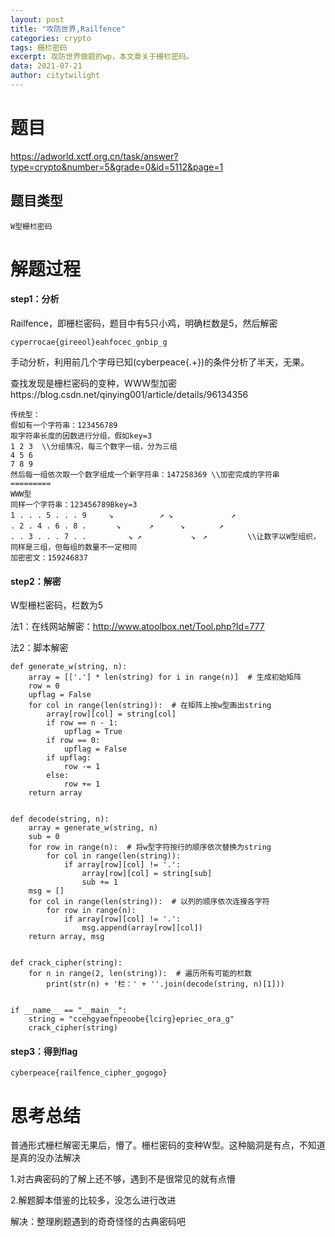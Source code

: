 ```yaml
---
layout: post
title: "攻防世界,Railfence"
categories: crypto
tags: 栅栏密码
excerpt: 攻防世界做题的wp，本文章关于栅栏密码。
data: 2021-07-21
author: citytwilight
---
```




# 题目

https://adworld.xctf.org.cn/task/answer?type=crypto&number=5&grade=0&id=5112&page=1



## 题目类型

```
W型栅栏密码
```



# 解题过程

#### step1：分析

Railfence，即栅栏密码，题目中有5只小鸡，明确栏数是5，然后解密

```
cyperrocae{gireeol}eahfocec_gnbip_g
```

手动分析，利用前几个字母已知(cyberpeace{.+})的条件分析了半天，无果。

查找发现是栅栏密码的变种，WWW型加密https://blog.csdn.net/qinying001/article/details/96134356

```
传统型：
假如有一个字符串：123456789
取字符串长度的因数进行分组，假如key=3
1 2 3  \\分组情况，每三个数字一组，分为三组
4 5 6
7 8 9
然后每一组依次取一个数字组成一个新字符串：147258369 \\加密完成的字符串
=========
WWW型
同样一个字符串：123456789Bkey=3
1 . . . 5 . . . 9     ↘　　　　 　 ↗ ↘             ↗
. 2 . 4 . 6 . 8 .　　　　↘　　   ↗      ↘　      ↗
. . 3 . . . 7 . .     　　 ↘ ↗           ↘　↗         \\让数字以W型组织，同样是三组，但每组的数量不一定相同
加密密文：159246837
```



#### step2：解密

W型栅栏密码，栏数为5

法1：在线网站解密：http://www.atoolbox.net/Tool.php?Id=777

法2：脚本解密

```
def generate_w(string, n):
    array = [['.'] * len(string) for i in range(n)]  # 生成初始矩阵
    row = 0
    upflag = False
    for col in range(len(string)):  # 在矩阵上按w型画出string
        array[row][col] = string[col]
        if row == n - 1:
            upflag = True
        if row == 0:
            upflag = False
        if upflag:
            row -= 1
        else:
            row += 1
    return array


def decode(string, n):
    array = generate_w(string, n)
    sub = 0
    for row in range(n):  # 将w型字符按行的顺序依次替换为string
        for col in range(len(string)):
            if array[row][col] != '.':
                array[row][col] = string[sub]
                sub += 1
    msg = []
    for col in range(len(string)):  # 以列的顺序依次连接各字符
        for row in range(n):
            if array[row][col] != '.':
                msg.append(array[row][col])
    return array, msg


def crack_cipher(string):
    for n in range(2, len(string)):  # 遍历所有可能的栏数
        print(str(n) + '栏：' + ''.join(decode(string, n)[1]))


if __name__ == "__main__":
    string = "ccehgyaefnpeoobe{lcirg}epriec_ora_g"
    crack_cipher(string)
```



#### step3：得到flag

```
cyberpeace{railfence_cipher_gogogo}
```



# 思考总结

普通形式栅栏解密无果后，懵了。栅栏密码的变种W型。这种脑洞是有点，不知道是真的没办法解决



1.对古典密码的了解上还不够，遇到不是很常见的就有点懵

2.解题脚本借鉴的比较多，没怎么进行改进



解决：整理刷题遇到的奇奇怪怪的古典密码吧

